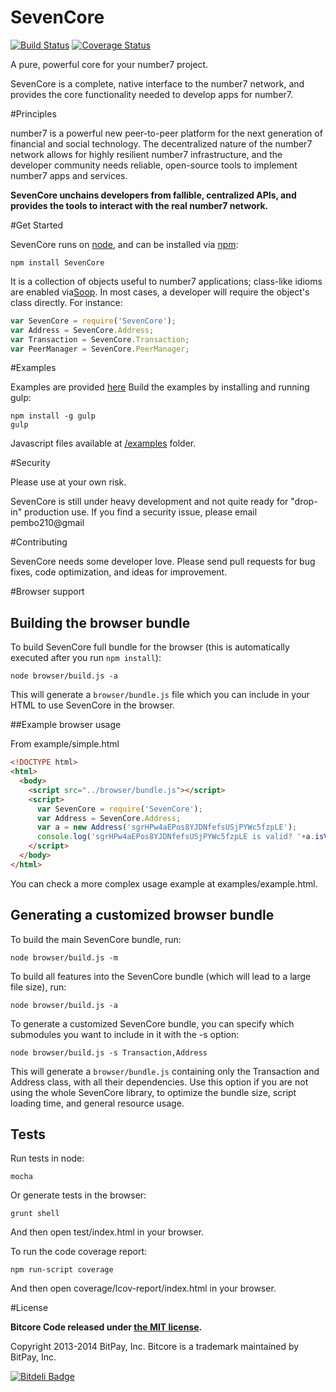 SevenCore
=======

[![Build Status](https://travis-ci.org/bitpay/bitcore.svg?branch=master)](https://travis-ci.org/bitpay/bitcore)
[![Coverage Status](https://img.shields.io/coveralls/bitpay/bitcore.svg)](https://coveralls.io/r/bitpay/bitcore)

A pure, powerful core for your number7 project.

SevenCore is a complete, native interface to the number7 network, and provides the core functionality needed to develop
apps for number7.

#Principles

number7 is a powerful new peer-to-peer platform for the next generation of financial and social technology.
The decentralized nature of the number7 network allows for highly resilient number7 infrastructure, and the developer
community needs reliable, open-source tools to implement number7 apps and services.

**SevenCore unchains developers from fallible, centralized APIs, and provides the tools to interact with the real number7 network.**

#Get Started

SevenCore runs on [node](http://nodejs.org/), and can be installed via [npm](https://npmjs.org/):

```
npm install SevenCore
```

It is a collection of objects useful to number7 applications; class-like idioms are enabled via[Soop](https://github.com/bitpay/soop).
In most cases, a developer will require the object's class directly. For instance:

```javascript
var SevenCore = require('SevenCore');
var Address = SevenCore.Address;
var Transaction = SevenCore.Transaction;
var PeerManager = SevenCore.PeerManager;
```

#Examples

Examples are provided [here](examples.md)
Build the examples by installing and running gulp:

```
npm install -g gulp
gulp
```

Javascript files available at [/examples](/examples) folder.


#Security

Please use at your own risk.

SevenCore is still under heavy development and not quite ready for "drop-in" production use. If you find a security issue,
please email pembo210@gmail

#Contributing

SevenCore needs some developer love. Please send pull requests for bug fixes, code optimization, and ideas for improvement.

#Browser support

## Building the browser bundle

To build SevenCore full bundle for the browser (this is automatically executed after you run `npm install`):

```
node browser/build.js -a
```

This will generate a `browser/bundle.js` file which you can include in your HTML to use SevenCore in the browser.

##Example browser usage

From example/simple.html

```html
<!DOCTYPE html>
<html>
  <body>
    <script src="../browser/bundle.js"></script>
    <script>
      var SevenCore = require('SevenCore');
      var Address = SevenCore.Address;
      var a = new Address('sgrHPw4aEPos8YJDNfefsUSjPYWc5fzpLE');
      console.log('sgrHPw4aEPos8YJDNfefsUSjPYWc5fzpLE is valid? '+a.isValid());
    </script>
  </body>
</html>
```

You can check a more complex usage example at examples/example.html.

## Generating a customized browser bundle

To build the main SevenCore bundle, run:

```
node browser/build.js -m
```

To build all features into the SevenCore bundle (which will lead to a large file size), run:

```
node browser/build.js -a
```

To generate a customized SevenCore bundle, you can specify which submodules you want to include in it with the -s option:

```
node browser/build.js -s Transaction,Address
```

This will generate a `browser/bundle.js` containing only the Transaction and Address class, with all their dependencies.
Use this option if you are not using the whole SevenCore library, to optimize the bundle size, script loading time, and general resource usage.

## Tests

Run tests in node:

```
mocha
```

Or generate tests in the browser:

```
grunt shell
```

And then open test/index.html in your browser.

To run the code coverage report:

```
npm run-script coverage
```

And then open coverage/lcov-report/index.html in your browser.

#License

**Bitcore Code released under [the MIT license](https://github.com/bitpay/bitcore/blob/master/LICENSE).**

Copyright 2013-2014 BitPay, Inc. Bitcore is a trademark maintained by BitPay, Inc.

[![Bitdeli Badge](https://d2weczhvl823v0.cloudfront.net/bitpay/bitcore/trend.png)](https://bitdeli.com/free "Bitdeli Badge")
